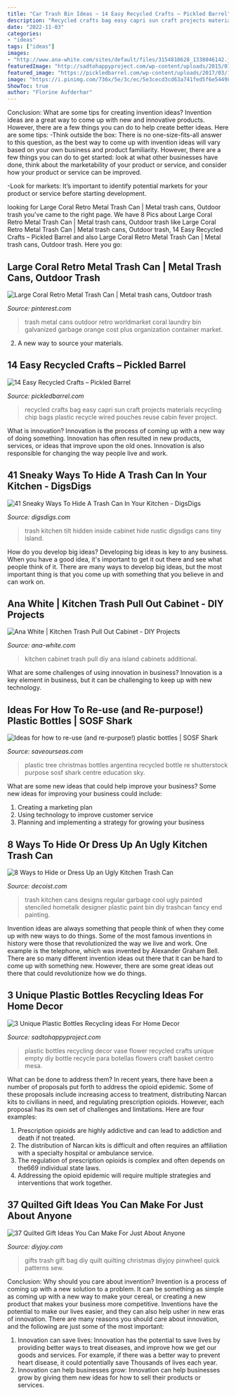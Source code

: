 ```yaml
---
title: "Car Trash Bin Ideas ~ 14 Easy Recycled Crafts – Pickled Barrel"
description: "Recycled crafts bag easy capri sun craft projects materials recycling chip bags plastic recycle wired pouches reuse cabin fever project"
date: "2022-11-03"
categories:
- "ideas"
tags: ["ideas"]
images:
- "http://www.ana-white.com/sites/default/files/3154810628_1338046142.jpg"
featuredImage: "http://sadtohappyproject.com/wp-content/uploads/2015/01/recycled-plastic-bottles-crafts-flower-pot.jpg"
featured_image: "https://pickledbarrel.com/wp-content/uploads/2017/03/14-Easy-Recycled-Crafts.jpg"
image: "https://i.pinimg.com/736x/5e/3c/ec/5e3cecd3cd63a741fed5f6e544983d7f--retro-cafe-galvanized-metal.jpg"
ShowToc: true
author: "Florine Aufderhar"
---
```



Conclusion: What are some tips for creating invention ideas?
Invention ideas are a great way to come up with new and innovative products. However, there are a few things you can do to help create better ideas. Here are some tips:
-Think outside the box: There is no one-size-fits-all answer to this question, as the best way to come up with invention ideas will vary based on your own business and product familiarity. However, there are a few things you can do to get started: look at what other businesses have done, think about the marketability of your product or service, and consider how your product or service can be improved.

-Look for markets: It’s important to identify potential markets for your product or service before starting development.

	

		
looking for Large Coral Retro Metal Trash Can | Metal trash cans, Outdoor trash you've came to the right page. We have 8 Pics about Large Coral Retro Metal Trash Can | Metal trash cans, Outdoor trash like Large Coral Retro Metal Trash Can | Metal trash cans, Outdoor trash, 14 Easy Recycled Crafts – Pickled Barrel and also Large Coral Retro Metal Trash Can | Metal trash cans, Outdoor trash. Here you go:
		
    
## Large Coral Retro Metal Trash Can | Metal Trash Cans, Outdoor Trash

<img loading=lazy src="https://i.pinimg.com/736x/5e/3c/ec/5e3cecd3cd63a741fed5f6e544983d7f--retro-cafe-galvanized-metal.jpg" onerror="this.onerror=null;this.src='https://tse2.mm.bing.net/th?id=OIP.kWdReWHbQZAxba0uek_YZQHaHa&amp;pid=15.1';" alt="Large Coral Retro Metal Trash Can | Metal trash cans, Outdoor trash">

_Source: pinterest.com_

>trash metal cans outdoor retro worldmarket coral laundry bin galvanized garbage orange cost plus organization container market. 

	

2. A new way to source your materials.

    
## 14 Easy Recycled Crafts – Pickled Barrel

<img loading=lazy src="https://pickledbarrel.com/wp-content/uploads/2017/03/14-Easy-Recycled-Crafts.jpg" onerror="this.onerror=null;this.src='https://tse3.mm.bing.net/th?id=OIP.3nYUbBSod7htAelMnCJXgwHaJ3&amp;pid=15.1';" alt="14 Easy Recycled Crafts – Pickled Barrel">

_Source: pickledbarrel.com_

>recycled crafts bag easy capri sun craft projects materials recycling chip bags plastic recycle wired pouches reuse cabin fever project. 

	

What is innovation?
Innovation is the process of coming up with a new way of doing something. Innovation has often resulted in new products, services, or ideas that improve upon the old ones. Innovation is also responsible for changing the way people live and work.

    
## 41 Sneaky Ways To Hide A Trash Can In Your Kitchen - DigsDigs

<img loading=lazy src="https://www.digsdigs.com/photos/2017/07/17-tilt-out-rustic-cabinet-with-a-trash-can-hidden-inside.jpg" onerror="this.onerror=null;this.src='https://tse3.mm.bing.net/th?id=OIP.sMPfkGryyrBoTeEAegm2pAHaJ4&amp;pid=15.1';" alt="41 Sneaky Ways To Hide A Trash Can In Your Kitchen - DigsDigs">

_Source: digsdigs.com_

>trash kitchen tilt hidden inside cabinet hide rustic digsdigs cans tiny island. 

	

How do you develop big ideas?
Developing big ideas is key to any business. When you have a good idea, it's important to get it out there and see what people think of it. There are many ways to develop big ideas, but the most important thing is that you come up with something that you believe in and can work on.

    
## Ana White | Kitchen Trash Pull Out Cabinet - DIY Projects

<img loading=lazy src="http://www.ana-white.com/sites/default/files/3154810628_1338046142.jpg" onerror="this.onerror=null;this.src='https://tse3.mm.bing.net/th?id=OIP.H65MsSJvOPCvhjBCDqJmFQAAAA&amp;pid=15.1';" alt="Ana White | Kitchen Trash Pull Out Cabinet - DIY Projects">

_Source: ana-white.com_

>kitchen cabinet trash pull diy ana island cabinets additional. 

	

What are some challenges of using innovation in business?
Innovation is a key element in business, but it can be challenging to keep up with new technology.

    
## Ideas For How To Re-use (and Re-purpose!) Plastic Bottles | SOSF Shark

<img loading=lazy src="https://saveourseas.com/sosf-shark-education-centre/wp-content/uploads/sites/3/shutterstock-332831225-683x1024.jpg" onerror="this.onerror=null;this.src='https://tse4.mm.bing.net/th?id=OIP.rHrJOBkAQdyhgjlNTA4GBgHaLG&amp;pid=15.1';" alt="Ideas for how to re-use (and re-purpose!) plastic bottles | SOSF Shark">

_Source: saveourseas.com_

>plastic tree christmas bottles argentina recycled bottle re shutterstock purpose sosf shark centre education sky. 

	

What are some new ideas that could help improve your business?
Some new ideas for improving your business could include: 
1. Creating a marketing plan 
2. Using technology to improve customer service 
3. Planning and implementing a strategy for growing your business 

    
## 8 Ways To Hide Or Dress Up An Ugly Kitchen Trash Can

<img loading=lazy src="http://cdn.decoist.com/wp-content/uploads/2015/08/Regular-trash-can-with-stenciled-designs.jpg" onerror="this.onerror=null;this.src='https://tse3.mm.bing.net/th?id=OIP.rOMjgydApECIdmg7bj00eAHaJ4&amp;pid=15.1';" alt="8 Ways to Hide or Dress Up an Ugly Kitchen Trash Can">

_Source: decoist.com_

>trash kitchen cans designs regular garbage cool ugly painted stenciled hometalk designer plastic paint bin diy trashcan fancy end painting. 

	

Invention ideas are always something that people think of when they come up with new ways to do things. Some of the most famous inventions in history were those that revolutionized the way we live and work. One example is the telephone, which was invented by Alexander Graham Bell. There are so many different invention ideas out there that it can be hard to come up with something new. However, there are some great ideas out there that could revolutionize how we do things.

    
## 3 Unique Plastic Bottles Recycling Ideas For Home Decor

<img loading=lazy src="http://sadtohappyproject.com/wp-content/uploads/2015/01/recycled-plastic-bottles-crafts-flower-pot.jpg" onerror="this.onerror=null;this.src='https://tse1.mm.bing.net/th?id=OIP.-_fOozVLcFr6MolZ1C9frAHaT_&amp;pid=15.1';" alt="3 Unique Plastic Bottles Recycling ideas For Home Decor">

_Source: sadtohappyproject.com_

>plastic bottles recycling decor vase flower recycled crafts unique empty diy bottle recycle para botellas flowers craft basket centro mesa. 

	

What can be done to address them?
In recent years, there have been a number of proposals put forth to address the opioid epidemic. Some of these proposals include increasing access to treatment, distributing Narcan kits to civilians in need, and regulating prescription opioids. However, each proposal has its own set of challenges and limitations. Here are four examples:
1) Prescription opioids are highly addictive and can lead to addiction and death if not treated. 
2) The distribution of Narcan kits is difficult and often requires an affiliation with a specialty hospital or ambulance service. 
3) The regulation of prescription opioids is complex and often depends on the669 individual state laws. 
4) Addressing the opioid epidemic will require multiple strategies and interventions that work together.

    
## 37 Quilted Gift Ideas You Can Make For Just About Anyone

<img loading=lazy src="http://diyjoy.com/wp-content/uploads/2016/10/Car-Trash-Bag.jpg" onerror="this.onerror=null;this.src='https://tse3.mm.bing.net/th?id=OIP.KORUCywxUfCLc0fdc8X6AQHaJ9&amp;pid=15.1';" alt="37 Quilted Gift Ideas You Can Make For Just About Anyone">

_Source: diyjoy.com_

>gifts trash gift bag diy quilt quilting christmas diyjoy pinwheel quick patterns sew. 

	

Conclusion: Why should you care about invention?
Invention is a process of coming up with a new solution to a problem. It can be something as simple as coming up with a new way to make your cereal, or creating a new product that makes your business more competitive. Inventions have the potential to make our lives easier, and they can also help usher in new eras of innovation. There are many reasons you should care about innovation, and the following are just some of the most important: 
1) Innovation can save lives: Innovation has the potential to save lives by providing better ways to treat diseases, and improve how we get our goods and services. For example, if there was a better way to prevent heart disease, it could potentially save Thousands of lives each year. 
2) Innovation can help businesses grow: Innovation can help businesses grow by giving them new ideas for how to sell their products or services.

